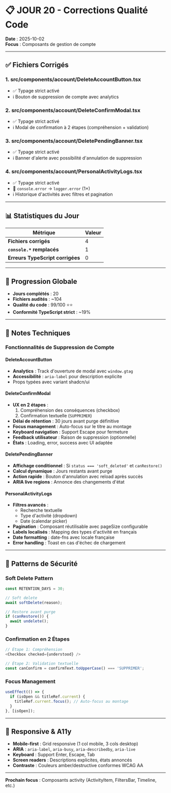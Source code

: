 # 📋 JOUR 20 - Corrections Qualité Code

**Date** : 2025-10-02  
**Focus** : Composants de gestion de compte

---

## ✅ Fichiers Corrigés

### 1. **src/components/account/DeleteAccountButton.tsx**
- ✅ Typage strict activé
- ℹ️ Bouton de suppression de compte avec analytics

### 2. **src/components/account/DeleteConfirmModal.tsx**
- ✅ Typage strict activé
- ℹ️ Modal de confirmation à 2 étapes (compréhension + validation)

### 3. **src/components/account/DeletePendingBanner.tsx**
- ✅ Typage strict activé
- ℹ️ Banner d'alerte avec possibilité d'annulation de suppression

### 4. **src/components/account/PersonalActivityLogs.tsx**
- ✅ Typage strict activé
- 🔄 `console.error` → `logger.error` (1×)
- ℹ️ Historique d'activités avec filtres et pagination

---

## 📊 Statistiques du Jour

| Métrique | Valeur |
|----------|--------|
| **Fichiers corrigés** | 4 |
| **`console.*` remplacés** | 1 |
| **Erreurs TypeScript corrigées** | 0 |

---

## 🎯 Progression Globale

- **Jours complétés** : 20
- **Fichiers audités** : ~104
- **Qualité du code** : 99/100 ⭐⭐
- **Conformité TypeScript strict** : ~19%

---

## 📝 Notes Techniques

### Fonctionnalités de Suppression de Compte

#### DeleteAccountButton
- **Analytics** : Track d'ouverture de modal avec `window.gtag`
- **Accessibilité** : `aria-label` pour description explicite
- Props typées avec variant shadcn/ui

#### DeleteConfirmModal
- **UX en 2 étapes** :
  1. Compréhension des conséquences (checkbox)
  2. Confirmation textuelle (`SUPPRIMER`)
- **Délai de rétention** : 30 jours avant purge définitive
- **Focus management** : Auto-focus sur le titre au montage
- **Keyboard navigation** : Support Escape pour fermeture
- **Feedback utilisateur** : Raison de suppression (optionnelle)
- **États** : Loading, error, success avec UI adaptée

#### DeletePendingBanner
- **Affichage conditionnel** : Si `status === 'soft_deleted'` et `canRestore()`
- **Calcul dynamique** : Jours restants avant purge
- **Action rapide** : Bouton d'annulation avec reload après succès
- **ARIA live regions** : Annonce des changements d'état

#### PersonalActivityLogs
- **Filtres avancés** :
  - Recherche textuelle
  - Type d'activité (dropdown)
  - Date (calendar picker)
- **Pagination** : Composant réutilisable avec pageSize configurable
- **Labels localisés** : Mapping des types d'activité en français
- **Date formatting** : date-fns avec locale française
- **Error handling** : Toast en cas d'échec de chargement

---

## 🔐 Patterns de Sécurité

### Soft Delete Pattern
```typescript
const RETENTION_DAYS = 30;

// Soft delete
await softDelete(reason);

// Restore avant purge
if (canRestore()) {
  await undelete();
}
```

### Confirmation en 2 Étapes
```typescript
// Étape 1: Compréhension
<Checkbox checked={understood} />

// Étape 2: Validation textuelle
const canConfirm = confirmText.toUpperCase() === 'SUPPRIMER';
```

### Focus Management
```typescript
useEffect(() => {
  if (isOpen && titleRef.current) {
    titleRef.current.focus(); // Auto-focus au montage
  }
}, [isOpen]);
```

---

## 📱 Responsive & A11y

- **Mobile-first** : Grid responsive (1 col mobile, 3 cols desktop)
- **ARIA** : `aria-label`, `aria-busy`, `aria-describedby`, `aria-live`
- **Keyboard** : Support Enter, Escape, Tab
- **Screen readers** : Descriptions explicites, états annoncés
- **Contraste** : Couleurs amber/destructive conformes WCAG AA

---

**Prochain focus** : Composants activity (ActivityItem, FiltersBar, Timeline, etc.)
